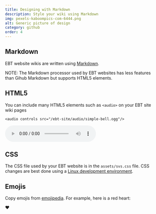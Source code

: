 ```yaml
---
title: Designing with Markdown
description: Style your wiki using Markdown
img: pexels-kaboompics-com-6444.png
alt: Generic picture of design
category: github
order: 4
---
```


## Markdown
EBT website wikis are written using
[Markdown](https://www.markdownguide.org/basic-syntax).

NOTE: The Markdown processor used by EBT websites 
has less features than Gihub Markdown but
supports HTML5 elements.

## HTML5
You can include many HTML5 elements such as `<audio>` on your
EBT site wiki pages

```
<audio controls src="/ebt-site/audio/simple-bell.ogg"/>
```
<audio controls src="/ebt-site/audio/simple-bell.ogg">
</audio>

## CSS
The CSS file used by your EBT website is in the `assets/svs.css` file.
CSS changes are best done using a [Linux development environment](http://localhost:3000/ebt-site/author/linux-install).

## Emojis
Copy emojis from [emojipedia](https://emojipedia.org/red-heart/).
For example, here is a red heart:

❤️

